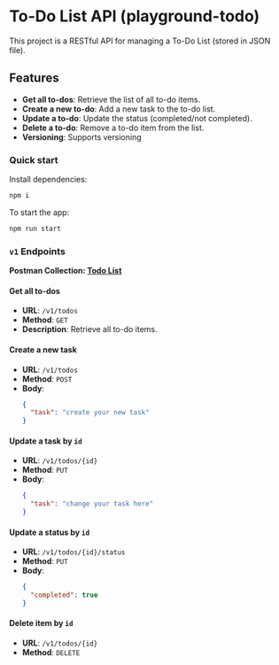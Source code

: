 # To-Do List API (playground-todo)

This project is a RESTful API for managing a To-Do List (stored in JSON file).

## Features

- **Get all to-dos**: Retrieve the list of all to-do items.
- **Create a new to-do**: Add a new task to the to-do list.
- **Update a to-do**: Update the status (completed/not completed).
- **Delete a to-do**: Remove a to-do item from the list.
- **Versioning**: Supports versioning

### Quick start
Install dependencies:
```sh
npm i
```

To start the app:
```sh
npm run start
```

### `v1` Endpoints

**Postman Collection: [Todo List](https://www.postman.com/winter-desert-355385/workspace/publicworkspaces/collection/4321151-8f81709c-1935-40e8-aa76-d30735613151?action=share&creator=4321151)**

#### Get all to-dos

- **URL**: `/v1/todos`
- **Method**: `GET`
- **Description**: Retrieve all to-do items.

#### Create a new task
- **URL**: `/v1/todos`
- **Method**: `POST`
- **Body**:
  ```json
  {
    "task": "create your new task"
  }
  ```

#### Update a task by `id`
- **URL**: `/v1/todos/{id}`
- **Method**: `PUT`
- **Body**:
  ```json
  {
    "task": "change your task here"
  }
  ```

#### Update a status by `id`
- **URL**: `/v1/todos/{id}/status`
- **Method**: `PUT`
- **Body**:
  ```json
  {
    "completed": true
  }
  ```

#### Delete item by `id`
- **URL**: `/v1/todos/{id}`
- **Method**: `DELETE`
